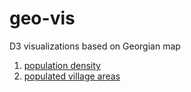 # geo-vis
D3 visualizations based on Georgian map


1. [population density](https://bumbeishvili.github.io/geo-vis/populationPerRegions/)
2. [populated  village areas](https://bumbeishvili.github.io/geo-vis/populatedAreas/)
